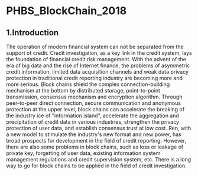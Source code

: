 # PHBS_BlockChain_2018

## 1.Introduction

The operation of modern financial system can not be separated from the support of credit. Credit investigation, as a key link in the credit system, lays the foundation of financial credit risk management. With the advent of the era of big data and the rise of Internet finance, the problems of asymmetric credit information, limited data acquisition channels and weak data privacy protection in traditional credit reporting industry are becoming more and more serious.
Block chains shield the complex connection-building mechanism at the bottom by distributed storage, point-to-point transmission, consensus mechanism and encryption algorithm. Through peer-to-peer direct connection, secure communication and anonymous protection at the upper level, block chains can accelerate the breaking of the industry ice of "information island", accelerate the aggregation and precipitation of credit data in various industries, strengthen the privacy protection of user data, and establish consensus trust at low cost. Ren, with a new model to stimulate the industry's new format and new power, has broad prospects for development in the field of credit reporting. However, there are also some problems in block chains, such as loss or leakage of private key, forgetting of user data, existing information system management regulations and credit supervision system, etc. There is a long way to go for block chains to be applied in the field of credit investigation.
